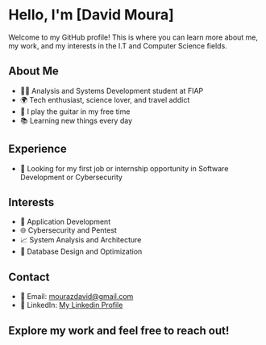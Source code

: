 # Hello, I'm [David Moura]

Welcome to my GitHub profile! This is where you can learn more about me, my work, and my interests in the I.T and Computer Science fields.

## About Me

- 👨‍💻 Analysis and Systems Development student at FIAP
- 🌍 Tech enthusiast, science lover, and travel addict
- 🎸 I play the guitar in my free time
- 📚 Learning new things every day

## Experience

-  👔 Looking for my first job or internship opportunity in Software Development or Cybersecurity

## Interests

- 🤖 Application Development
- 🌐 Cybersecurity and Pentest
- 📈 System Analysis and Architecture
- 🎯 Database Design and Optimization
  
## Contact

- 📧 Email: mourazdavid@gmail.com 
- 💼 LinkedIn: [My Linkedin Profile](https://www.linkedin.com/in/davidmouraz/)

## Explore my work and feel free to reach out!


<!---
dvzmr/dvzmr is a ✨ special ✨ repository because its `README.md` (this file) appears on your GitHub profile.
You can click the Preview link to take a look at your changes.
--->
